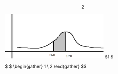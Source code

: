 ﻿<p align="center">2</p>
<a> 
	<img src="https://github.com/FelPrim/bmstu/blob/master/obsidian%20stuff/attachments/Pasted%20image%2020250213141602.png"  width="320" > 
</a>
$1
$

$
$
\begin{gather} 1
\\
2 \end{gather}
$$


